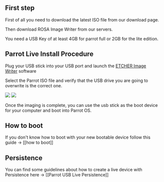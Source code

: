 ## First step ##

First of all you need to download the latest ISO file from our download page.

Then download ROSA Image Writer from our servers.

You need a USB Key of at least 4GB for parrot full or 2GB for the lite edition.



## Parrot Live Install Procedure ##


Plug your USB stick into your USB port and launch the <html><a href="https://etcher.io">ETCHER Image Writer</a></html> software

Select the Parrot ISO file and verify that the USB drive you are going to overwrite is the correct one.

<html><img src="http://cloudflare.archive.parrotsec.org/parrot/misc/image-writer/screenshots/screenshot0.png"></html>


<html><img src="http://cloudflare.archive.parrotsec.org/parrot/misc/image-writer/screenshots/screenshot1.png"></html>

Once the imaging is complete, you can use the usb stick as the boot device for your computer and boot into Parrot OS.



## How to boot ##


If you don't know how to boot with your new bootable device follow this guide -> [[how to boot]]




## Persistence ##


You can find some guidelines about how to create a live device with Persistence here -> [[Parrot USB Live Persistence]]
